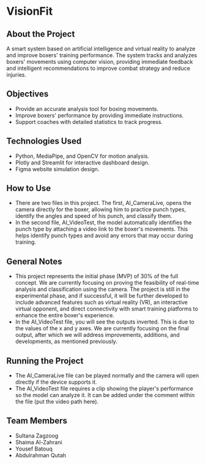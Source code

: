 # VisionFit

## About the Project
A smart system based on artificial intelligence and virtual reality to analyze and improve boxers' training performance.
The system tracks and analyzes boxers' movements using computer vision, providing immediate feedback and intelligent recommendations to improve combat strategy and reduce injuries.

## Objectives
- Provide an accurate analysis tool for boxing movements.
- Improve boxers' performance by providing immediate instructions.
- Support coaches with detailed statistics to track progress.

## Technologies Used
- Python, MediaPipe, and OpenCV for motion analysis.
- Plotly and Streamlit for interactive dashboard design.
- Figma website simulation design.

## How to Use
- There are two files in this project. The first, AI_CameraLive, opens the camera directly for the boxer, allowing him to practice punch types, identify the angles and speed of his punch, and classify them.
- In the second file, AI_VideoTest, the model automatically identifies the punch type by attaching a video link to the boxer's movements. This helps identify punch types and avoid any errors that may occur during training.

## General Notes
- This project represents the initial phase (MVP) of 30% of the full concept. We are currently focusing on proving the feasibility of real-time analysis and classification using the camera. The project is still in the experimental phase, and if successful, it will be further developed to include advanced features such as virtual reality (VR), an interactive virtual opponent, and direct connectivity with smart training platforms to enhance the entire boxer's experience.
- In the AI_VideoTest file, you will see the outputs inverted. This is due to the values ​​of the x and y axes. We are currently focusing on the final output, after which we will address improvements, additions, and developments, as mentioned previously.

## Running the Project
- The AI_CameraLive file can be played normally and the camera will open directly if the device supports it.
- The AI_VideoTest file requires a clip showing the player's performance so the model can analyze it. It can be added under the comment within the file (put the video path here).

## Team Members
- Sultana Zagzoog
- Shaima Al-Zahrani
- Yousef Batouq
- Abdulrahman Qutah
